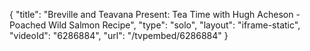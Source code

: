 {
    "title": "Breville and Teavana Present: Tea Time with Hugh Acheson - Poached Wild Salmon Recipe",
    "type": "solo",
    "layout": "iframe-static",
    "videoId": "6286884",
    "url": "\/tvpembed\/6286884"
}